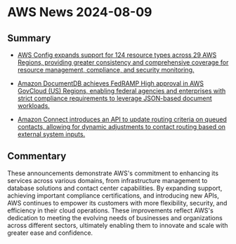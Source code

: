 # AWS News 2024-08-09

## Summary

- [AWS Config expands support for 124 resource types across 29 AWS Regions, providing greater consistency and comprehensive coverage for resource management, compliance, and security monitoring.](https://aws.amazon.com/about-aws/whats-new/2024/08/aws-config-124-resource-types-29aws-regions)

- [Amazon DocumentDB achieves FedRAMP High approval in AWS GovCloud (US) Regions, enabling federal agencies and enterprises with strict compliance requirements to leverage JSON-based document workloads.](https://aws.amazon.com/about-aws/whats-new/2024/08/amazon-documentdb-fedramp-high-approval-govcloud/)

- [Amazon Connect introduces an API to update routing criteria on queued contacts, allowing for dynamic adjustments to contact routing based on external system inputs.](https://aws.amazon.com/about-aws/whats-new/2024/08/amazon-connect-api-routing-criteria-queued-contact/)

## Commentary

These announcements demonstrate AWS's commitment to enhancing its services across various domains, from infrastructure management to database solutions and contact center capabilities. By expanding support, achieving important compliance certifications, and introducing new APIs, AWS continues to empower its customers with more flexibility, security, and efficiency in their cloud operations. These improvements reflect AWS's dedication to meeting the evolving needs of businesses and organizations across different sectors, ultimately enabling them to innovate and scale with greater ease and confidence.